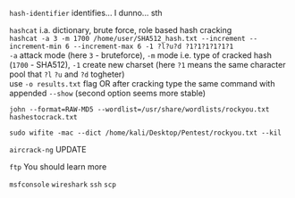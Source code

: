 `hash-identifier`  identifies... I dunno... sth  

`hashcat` i.a. dictionary, brute force, role based hash cracking   
`hashcat -a 3 -m 1700 /home/user/SHA512_hash.txt --increment --increment-min 6 --increment-max 6 -1 ?l?u?d ?1?1?1?1?1?1`    
`-a` attack mode (here `3` - bruteforce), `-m` mode i.e. type of cracked hash (`1700` - SHA512), `-1` create new charset  (here `?1` means the same character pool that `?l` `?u` and `?d` togheter)  
use `-o results.txt` flag OR after cracking type the same command with appended `--show` (second option seems more stable)

`john --format=RAW-MD5 --wordlist=/usr/share/wordlists/rockyou.txt hashestocrack.txt`

`sudo wifite -mac --dict /home/kali/Desktop/Pentest/rockyou.txt --kil`

`aircrack-ng`  UPDATE

`ftp` You should learn more

`msfconsole`
`wireshark`
`ssh`
`scp`

